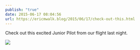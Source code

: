 ```yaml
---
publish: "true"
date: 2015-06-17 08:04:56
url: https://ericmwalk.blog/2015/06/17/check-out-this.html
---
```


Check out this excited Junior Pilot from our flight last night.

![](https://ericmwalk.blog/uploads/2022/53e6dca27f.jpg)